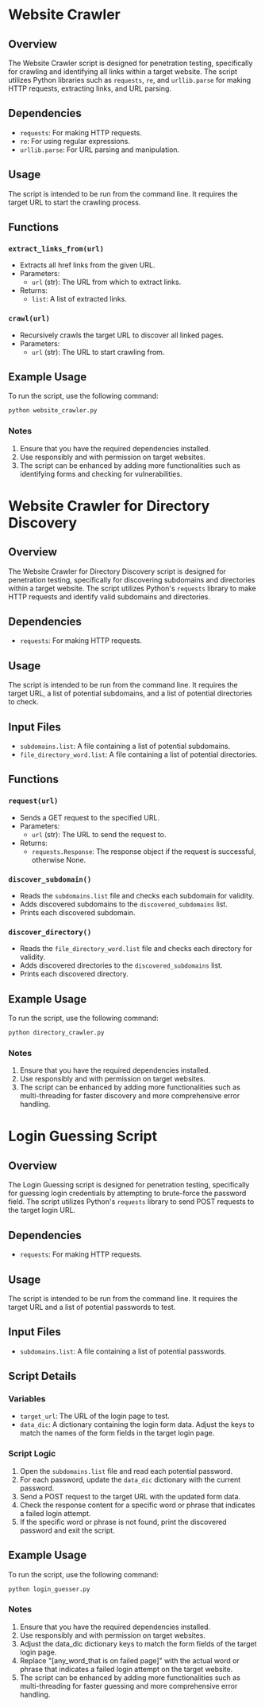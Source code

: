 # Website Crawler

## Overview

The Website Crawler script is designed for penetration testing, specifically for crawling and identifying all links within a target website. The script utilizes Python libraries such as `requests`, `re`, and `urllib.parse` for making HTTP requests, extracting links, and URL parsing.

## Dependencies

- `requests`: For making HTTP requests.
- `re`: For using regular expressions.
- `urllib.parse`: For URL parsing and manipulation.

## Usage

The script is intended to be run from the command line. It requires the target URL to start the crawling process.

## Functions

### `extract_links_from(url)`

- Extracts all href links from the given URL.
- Parameters:
  - `url` (str): The URL from which to extract links.
- Returns:
  - `list`: A list of extracted links.

### `crawl(url)`

- Recursively crawls the target URL to discover all linked pages.
- Parameters:
  - `url` (str): The URL to start crawling from.

## Example Usage

To run the script, use the following command:

```bash
python website_crawler.py
```

### Notes

1. Ensure that you have the required dependencies installed.
2. Use responsibly and with permission on target websites.
3. The script can be enhanced by adding more functionalities such as identifying forms and checking for vulnerabilities.


# Website Crawler for Directory Discovery

## Overview

The Website Crawler for Directory Discovery script is designed for penetration testing, specifically for discovering subdomains and directories within a target website. The script utilizes Python's `requests` library to make HTTP requests and identify valid subdomains and directories.

## Dependencies

- `requests`: For making HTTP requests.

## Usage

The script is intended to be run from the command line. It requires the target URL, a list of potential subdomains, and a list of potential directories to check.

## Input Files

- `subdomains.list`: A file containing a list of potential subdomains.
- `file_directory_word.list`: A file containing a list of potential directories.

## Functions

### `request(url)`

- Sends a GET request to the specified URL.
- Parameters:
  - `url` (str): The URL to send the request to.
- Returns:
  - `requests.Response`: The response object if the request is successful, otherwise None.

### `discover_subdomain()`

- Reads the `subdomains.list` file and checks each subdomain for validity.
- Adds discovered subdomains to the `discovered_subdomains` list.
- Prints each discovered subdomain.

### `discover_directory()`

- Reads the `file_directory_word.list` file and checks each directory for validity.
- Adds discovered directories to the `discovered_subdomains` list.
- Prints each discovered directory.

## Example Usage

To run the script, use the following command:

```bash
python directory_crawler.py
```

### Notes

1. Ensure that you have the required dependencies installed.
2. Use responsibly and with permission on target websites.
3. The script can be enhanced by adding more functionalities such as multi-threading for faster discovery and more comprehensive error handling.


# Login Guessing Script

## Overview

The Login Guessing script is designed for penetration testing, specifically for guessing login credentials by attempting to brute-force the password field. The script utilizes Python's `requests` library to send POST requests to the target login URL.

## Dependencies

- `requests`: For making HTTP requests.

## Usage

The script is intended to be run from the command line. It requires the target URL and a list of potential passwords to test.

## Input Files

- `subdomains.list`: A file containing a list of potential passwords.

## Script Details

### Variables

- `target_url`: The URL of the login page to test.
- `data_dic`: A dictionary containing the login form data. Adjust the keys to match the names of the form fields in the target login page.

### Script Logic

1. Open the `subdomains.list` file and read each potential password.
2. For each password, update the `data_dic` dictionary with the current password.
3. Send a POST request to the target URL with the updated form data.
4. Check the response content for a specific word or phrase that indicates a failed login attempt.
5. If the specific word or phrase is not found, print the discovered password and exit the script.

## Example Usage

To run the script, use the following command:

```bash
python login_guesser.py
```


### Notes

1. Ensure that you have the required dependencies installed.
2. Use responsibly and with permission on target websites.
3. Adjust the data_dic dictionary keys to match the form fields of the target login page.
4. Replace "[any_word_that is on failed page]" with the actual word or phrase that indicates a failed login attempt on the target website.
5. The script can be enhanced by adding more functionalities such as multi-threading for faster guessing and more comprehensive error handling.
